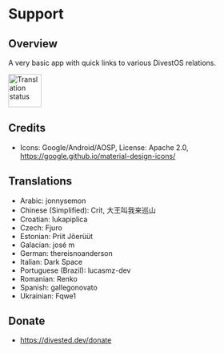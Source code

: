 Support
=======

Overview
--------
A very basic app with quick links to various DivestOS relations.

[<img src="https://hosted.weblate.org/widget/divestos/supportdivestos/287x66-grey.png"
     alt="Translation status"
     height="66">](https://hosted.weblate.org/engage/divestos/)

Credits
-------
- Icons: Google/Android/AOSP, License: Apache 2.0, https://google.github.io/material-design-icons/

Translations
------------
- Arabic: jonnysemon
- Chinese (Simplified): Crit, 大王叫我来巡山
- Croatian: lukapiplica
- Czech: Fjuro
- Estonian: Priit Jõerüüt
- Galacian: josé m
- German: thereisnoanderson
- Italian: Dark Space
- Portuguese (Brazil): lucasmz-dev
- Romanian: Renko
- Spanish: gallegonovato
- Ukrainian: Fqwe1

Donate
-------
- https://divested.dev/donate
